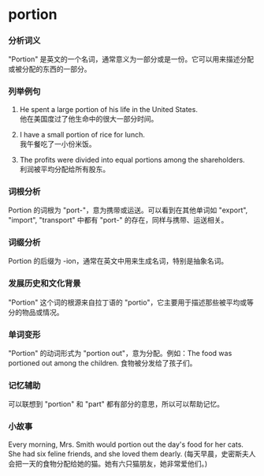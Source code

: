 # portion

### 分析词义

  

"Portion" 是英文的一个名词，通常意义为一部分或是一份。它可以用来描述分配或被分配的东西的一部分。

  

### 列举例句

  

1.  He spent a large portion of his life in the United States.  
    他在美国度过了他生命中的很大一部分时间。
    
      
    
2.  I have a small portion of rice for lunch.  
    我午餐吃了一小份米饭。
    
      
    
3.  The profits were divided into equal portions among the shareholders.  
    利润被平均分配给所有股东。
    
      
    

  

### 词根分析

  

Portion 的词根为 "port-"，意为携带或运送。可以看到在其他单词如 "export", "import", "transport" 中都有 "port-" 的存在，同样与携带、运送相关。

  

### 词缀分析

  

Portion 的后缀为 -ion，通常在英文中用来生成名词，特别是抽象名词。

  

### 发展历史和文化背景

  

"Portion" 这个词的根源来自拉丁语的 "portio"，它主要用于描述那些被平均或等分的物品或情况。

  

### 单词变形

  

"Portion" 的动词形式为 "portion out"，意为分配。例如：The food was portioned out among the children. 食物被分发给了孩子们。

  

### 记忆辅助

  

可以联想到 "portion" 和 "part" 都有部分的意思，所以可以帮助记忆。

  

### 小故事

  

Every morning, Mrs. Smith would portion out the day's food for her cats. She had six feline friends, and she loved them dearly. (每天早晨，史密斯夫人会把一天的食物分配给她的猫。她有六只猫朋友，她非常爱他们。)
